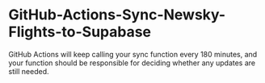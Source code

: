 # GitHub-Actions-Sync-Newsky-Flights-to-Supabase
GitHub Actions will keep calling your sync function every 180 minutes, and your function should be responsible for deciding whether any updates are still needed.
